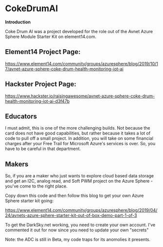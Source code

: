 # CokeDrumAI
**Introduction**

Coke Drum AI was a project developed for the role out of the Avnet Azure Sphere Module Starter Kit on element14.com.

## Element14 Project Page:
https://www.element14.com/community/groups/azuresphere/blog/2019/10/17/avnet-azure-sphere-coke-drum-health-monitoring-iot-ai

## Hackster Project Page:
https://www.hackster.io/raisingawesome/avnet-azure-sphere-coke-drum-health-monitoring-iot-ai-d3f47b

## Educators

I must admit, this is one of the more challenging builds.  Not because the card does not have good capabilities, but rather because it takes a lot of code to pull off a small project.  In addition, you will take on some financial charges after your Free Trail for Microsoft Azure's services is over.  So, you have to be careful in that department.


## Makers

So, if you are a maker who just wants to explore cloud based data storage and get an I2C, analog read, and Soft PWM project on the Azure Sphere - you've come to the right place.

Copy down this code and then follow this blog to get your own Azure Sphere starter kit going:

https://www.element14.com/community/groups/azuresphere/blog/2019/04/24/avnets-azure-sphere-starter-kit-out-of-box-demo-part-1-of-3

To get the DarkSky.net working, you need to create your own account.  I've commented it out for now since you need to update your own "secrets"

Note:  the ADC is still in Beta, my code traps for its anomolies it presents.
